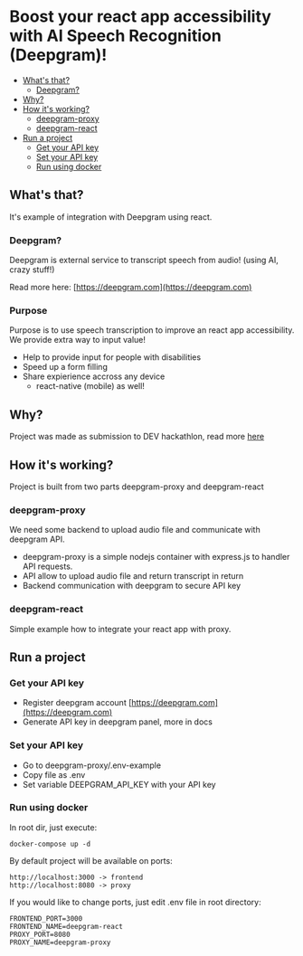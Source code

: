 # Boost your react app accessibility with AI Speech Recognition (Deepgram)!

-   [What's that?](#whats-that)
    -   [Deepgram?](#deepgram)
-   [Why?](#why)
-   [How it's working?](#How-its-working)
    -   [deepgram-proxy](#deepgram-proxy)
    -   [deepgram-react](#deepgram-react)
-   [Run a project](#run-a-project)
    -   [Get your API key](#get-your-API-key)
    -   [Set your API key](#set-your-API-key)
    -   [Run using docker](#run-using-docker)

## What's that?

It's example of integration with Deepgram using react.

### Deepgram?

Deepgram is external service to transcript speech from audio! (using AI, crazy stuff!)

Read more here: [https://deepgram.com](https://deepgram.com)

### Purpose

Purpose is to use speech transcription to improve an react app accessibility. We provide extra way to input value!

-   Help to provide input for people with disabilities
-   Speed up a form filling
-   Share expierience accross any device
    -   react-native (mobile) as well!

## Why?

Project was made as submission to DEV hackathlon, read more [here](https://dev.to/devteam/join-us-for-a-new-kind-of-hackathon-on-dev-brought-to-you-by-deepgram-2bjd)

## How it's working?

Project is built from two parts deepgram-proxy and deepgram-react

### deepgram-proxy

We need some backend to upload audio file and communicate with deepgram API. 

-   deepgram-proxy is a simple nodejs container with express.js to handler API requests.
-   API allow to upload audio file and return transcript in return
-   Backend communication with deepgram to secure API key

### deepgram-react

Simple example how to integrate your react app with proxy.

## Run a project

### Get your API key

- Register deepgram account [https://deepgram.com](https://deepgram.com)
- Generate API key in deepgram panel, more in docs

### Set your API key

- Go to deepgram-proxy/.env-example
- Copy file as .env
- Set variable DEEPGRAM_API_KEY with your API key

### Run using docker

In root dir, just execute:

```
docker-compose up -d
```

By default project will be available on ports:

```
http://localhost:3000 -> frontend
http://localhost:8080 -> proxy
```

If you would like to change ports, just edit .env file in root directory:

```
FRONTEND_PORT=3000
FRONTEND_NAME=deepgram-react
PROXY_PORT=8080
PROXY_NAME=deepgram-proxy
```
